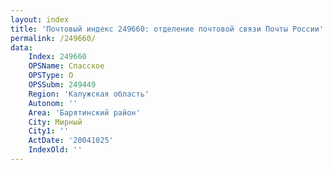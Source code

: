 ```yaml
---
layout: index
title: 'Почтовый индекс 249660: отделение почтовой связи Почты России'
permalink: /249660/
data:
    Index: 249660
    OPSName: Спасское
    OPSType: О
    OPSSubm: 249449
    Region: 'Калужская область'
    Autonom: ''
    Area: 'Барятинский район'
    City: Мирный
    City1: ''
    ActDate: '20041025'
    IndexOld: ''
---
```

